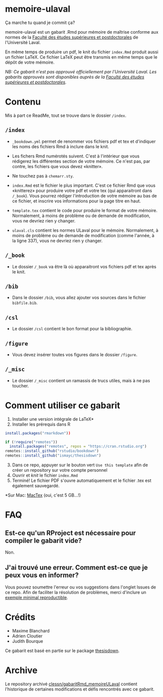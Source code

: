 # memoire-ulaval

Ça marche tu quand je commit ça?

memoire-ulaval est un gabarit .Rmd pour mémoire de maîtrise conforme aux normes de la [Faculté des études supérieures et postdoctorales](https://www.fesp.ulaval.ca/memoires-et-theses) de l'Université Laval.

En même temps de produire un pdf, le knit du fichier `index.Rmd` produit aussi un fichier LaTeX. Ce fichier LaTeX peut être transmis en même temps que le dépôt de votre mémoire.

*NB: Ce gabarit n'est pas approuvé officiellement par l'Université Laval. Les gabarits approuvés sont disponibles auprès de la [Faculté des études supérieures et postdoctorales](https://www.fesp.ulaval.ca/memoires-et-theses).*

# Contenu

Mis à part ce ReadMe, tout se trouve dans le dossier `/index`.

## `/index`

* `_bookdown.yml` permet de renommer vos fichiers pdf et tex et d'indiquer les noms des fichiers Rmd à inclure dans le knit.

* Les fichers Rmd numérotés suivent. C'est à l'intérieur que vous rédigerez les différentes section de votre mémoire. Ce n'est pas, par contre, les fichiers que vous devez «knitter».

* Ne touchez pas à `chemarr.sty`.

* `index.Rmd` est le fichier le plus important. C'est ce fichier Rmd que vous «knitterez» pour produire votre pdf et votre tex (qui apparaitront dans `/_book`). Vous pourrez rédiger l'introduction de votre mémoire au bas de ce fichier, et inscrire vos informations pour la page titre en haut.

* `template.tex` contient le code pour produire le format de votre mémoire. Normalement, à moins de problème ou de demande de modification, vous ne devriez rien y changer.

* `ulaval.cls` contient les normes ULaval pour le mémoire. Normalement, à moins de problème ou de demande de modification (comme l'année, à la ligne 337), vous ne devriez rien y changer.

## `/_book`

* Le dossier `/_book` va être là où apparaitront vos fichiers pdf et tex après le knit.

## `/bib`

* Dans le dossier `/bib`, vous allez ajouter vos sources dans le fichier `bibfile.bib`.

## `/csl`

* Le dossier `/csl` contient le bon format pour la bibliographie.

## `/figure`

* Vous devez insérer toutes vos figures dans le dossier `/figure`.

## `/_misc`

* Le dossier `/_misc` contient un ramassis de trucs utiles, mais à ne pas toucher.

# Comment utiliser ce gabarit

1. Installer une version intégrale de LaTeX*
2. Installer les prérequis dans R

```R
install.packages("rmarkdown"))

if (!require("remotes")) 
  install.packages("remotes", repos = "https://cran.rstudio.org")
remotes::install_github("rstudio/bookdown")
remotes::install_github("ismayc/thesisdown")
```

3. Dans ce repo, appuyer sur le bouton vert `Use this template` afin de créer un repository sur votre compte personnel
4. Ouvrir et *knit* le fichier `index.Rmd`
5. Terminé! Le fichier PDF s'ouvre automatiquement et le fichier .tex est également sauvegardé.

*Sur Mac: [MacTex](https://tug.org/mactex/) (oui, c'est 5 GB...!)

# FAQ

## Est-ce qu'un RProject est nécessaire pour compiler le gabarit vide?

Non.

## J'ai trouvé une erreur. Comment est-ce que je peux vous en informer?

Vous pouvez soumettre l'erreur ou vos suggestions dans l'onglet Issues de ce repo. Afin de faciliter la résolution de problèmes, merci d'inclure un [exemple minimal reproductible](https://reprex.tidyverse.org/articles/reprex-dos-and-donts.html).

# Crédits

* Maxime Blanchard
* Adrien Cloutier
* Judith Bourque

Ce gabarit est basé en partie sur le package [thesisdown](https://github.com/ismayc/thesisdown).

# Archive

Le repository archivé [clessn/gabaritRmd_memoireULaval](https://github.com/clessn/gabaritRmd_memoireULaval) contient l'historique de certaines modifications et défis rencontrés avec ce gabarit.
